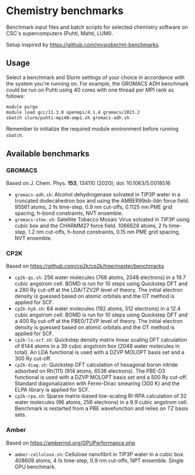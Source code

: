 # Chemistry benchmarks

Benchmark input files and batch scripts for selected chemistry
software on CSC's supercomputers (Puhti, Mahti, LUMI).

Setup inspired by <https://github.com/mvsjober/ml-benchmarks>.

## Usage

Select a benchmark and Slurm settings of your choice in accordance
with the system you're running on. For example, the GROMACS ADH
benchmark could be run on Puhti using 40 cores with one thread
per MPI rank as follows:

```bash
module purge
module load gcc/11.3.0 openmpi/4.1.4 gromacs/2023.2
sbatch slurm/puhti-mpi40-omp1.sh gromacs-adh.sh
```

Remember to initialize the required module environment before
running `sbatch`.

## Available benchmarks

### GROMACS

Based on J. Chem. Phys. **153**, 134110 (2020); doi: 10.1063/5.0018516

* `gromacs-adh.sh`: Alcohol dehydrogenase solvated in TIP3P water
  in a truncated dodecahedron box and using the AMBER99sb-ildn
  force field. 95561 atoms, 2 fs time-step, 0.9 nm cut-offs,
  0.1125 nm PME grid spacing, h-bond constraints, NVT ensemble.
* `gromacs-stmv.sh`: Satellite Tobacco Mosaic Virus solvated in TIP3P
  using cubic box and the CHARMM27 force field. 1066628 atoms,
  2 fs time-step, 1.2 nm cut-offs, h-bond constraints, 0.15 nm
  PME grid spacing, NVT ensemble.

### CP2K

Based on <https://github.com/cp2k/cp2k/tree/master/benchmarks>

* `cp2k-qs.sh`: 256 water molecules (768 atoms, 2048 electrons) in
  a 19.7 cubic angstrom cell. BOMD is run for 10 steps using
  Quickstep DFT and a 280 Ry cut-off at the LDA/TZV2P level of
  theory. The initial electron density is guessed based on atomic
  orbitals and the OT method is applied for SCF.
* `cp2k-hyb.sh`: 64 water molecules (192 atoms, 512 electrons) in
  a 12.4 cubic angstrom cell. BOMD is run for 10 steps using
  Quickstep DFT and a 400 Ry cut-off at the PBE0/TZVP level of
  theory. The initial electron density is guessed based on atomic
  orbitals and the OT method is applied for SCF.
* `cp2k-ls-scf.sh`: Quickstep density matrix linear scaling DFT
  calculation of 6144 atoms in a 39 cubic angstrom box (2048 water
  molecules in total). An LDA functional is used with a DZVP MOLOPT
  basis set and a 300 Ry cut-off.
* `cp2k-diag.sh`: Quickstep DFT calculation of hexagonal boron
  nitride adsorbed on Rh(111) (914 atoms, 6536 electrons). The PBE-D3
  functional is used with a DZVP MOLOPT basis set and a 500 Ry cut-off.
  Standard diagonalization with Fermi-Dirac smearing (300 K) and the
  ELPA library is applied for SCF.
* `cp2k-rpa.sh`: Sparse matrix-based low-scaling RI-RPA calculation of
  32 water molecules (96 atoms, 256 electrons) in a 9.9 cubic angstrom
  cell. Benchmark is restarted from a PBE wavefunction and relies on
  TZ basis sets.

### Amber

Based on <https://ambermd.org/GPUPerformance.php>

* `amber-cellulose.sh`: Cellulose nanofibril in TIP3P water
  in a cubic box. 408609 atoms, 4 fs time-step, 0.9 nm cut-offs,
  NPT ensemble. Single GPU benchmark.
